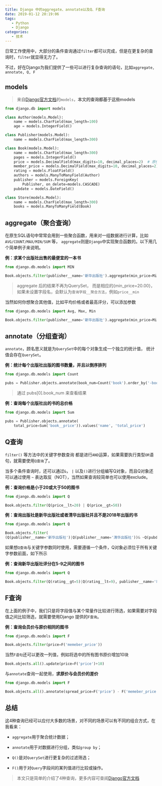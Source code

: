 ```yaml
---
title: Django 中的aggregate、annotate以及Q、F查询
date: 2019-01-12 20:19:06
tags:
   - Python
   - Django
categories:
   - 技术
---
```


日常工作使用中，大部分的条件查询通过`filter`都可以完成，但是在更复杂的查询时，`filter`就显得无力了。

不过，好在Django为我们提供了一些可以进行复杂查询的语句，比如`aggregate, annotate, Q, F`


## models

> 来自<a href='https://docs.djangoproject.com/en/2.1/topics/db/aggregation/'>Django官方文档</a>的`models`，**本文的查询都基于这些models**

```python
from django.db import models

class Author(models.Model):
    name = models.CharField(max_length=100)
    age = models.IntegerField()

class Publisher(models.Model):
    name = models.CharField(max_length=300)

class Book(models.Model):
    name = models.CharField(max_length=300)
    pages = models.IntegerField()
    price = models.DecimalField(max_digits=10, decimal_places=2)  # 原价
    member_price = models.DecimalField(max_digits=10, decimal_places=2)  # 会员价
    rating = models.FloatField()
    authors = models.ManyToManyField(Author)
    publisher = models.ForeignKey(
        Publisher, on_delete=models.CASCADE)
    pubdate = models.DateField()

class Store(models.Model):
    name = models.CharField(max_length=300)
    books = models.ManyToManyField(Book)
```



## aggregate（聚合查询）

在原生SQL语句中常常会用到一些聚合函数，用来对一组数据进行计算，比如`AVG/COUNT/MAX/MIN/SUM` 等， `aggregate`则是`Django`中实现聚合函数的。以下用几个简单例子来说明。

**例：求某个出版社出售的最便宜的一本书**

```python
from django.db.models import MIN

Book.objects.filter(publisher__name='新华出版社').aggregate(min_price=Min('price'))
```

> aggregate 后的结果不再为QuerySet， 而是相应的{min_price=20.00}， 如果未设置字段名，会默认为`查询字段__聚合方法`，例如`price__min`

当然如何你想聚合其他值，比如平均价格或者最高评分，可以添加参数

```python
from django.db.models import Avg, Max, Min

Book.objects.filter(publisher__name='新华出版社').aggregate(min_price=Min('price'), avg_price=Avg('price'), max_rate=Max('rating'))
```
<!-- more -->

## annotate（分组查询）

`annotate`，顾名思义就是为`QuerySet`中的每个对象生成一个独立的统计值， 统计值会存在`QuerySet`。

**例：统计每个出版社出版的图书数量，并且以倒序排列**

```python
from django.db.models import Count

pubs = Publisher.objects.annotate(book_num=Count('book').order_by('-book_num')
```

> 通过 pubs[0].book_num 来查看结果

**例：查询每个出版社出的书的总价格**

```python
from django.db.models import Sum

pubs = Publisher.objects.annotate(
    total_price=Sum('book__price')).values('name', 'total_price')
```



## Q查询

`filter()` 等方法中的关键字参数查询 都是进行`AND`运算，如果需要执行类型`OR`语句，就需要使用`Q查询`了。

当多个条件查询时，还可以通过`&`， `|` 以及`()`进行分组编写Q对象，而且Q对象还可以通过使用 `~` 表达取反（NOT），当然如果查询较简单也可以使用exclude。

**例：查询价格是小于20或大于50的图书**

```python
from django.db.models import Q

Book.objects.filter(Q(price__lt=20) | Q(price__gt=50))
```

**例：查询出版社是新华出版社或者清华出版社并且不是2018年出版的书**

```python
from django.db.models import Q

Book.objects.filter(
(Q(publisher__name='新华出版社')|Q(publisher__name='清华出版社'))& ~Q(pubdate__year=2018))
```

如果想`Q查询`与关键字参数同时使用，需要遵循一个条件，Q对象必须位于所有关键字参数前面，如下所示

**例：查询新华出版社评分在5-9之间的图书**

```python
from django.db.models import Q

Book.objects.filter(Q(rating__gt=5)|Q(rating__lt=9), publisher__name='新华出版社')
```



## F查询

在上面的例子中，我们只是将字段值与某个常量作比较进行筛选，如果需要对字段值之间比较筛选，就需要使用Django 提供的`F查询`。

**例：查询会员价与原价相同的图书**

```python
from django.db.models import F

Book.objects.filter(price=F('memeber_price'))
```

当然`F语句`还可以更改一列值，例如将选中的所有图书原价增加10块

```python
Book.objects.all().update(price=F('price')+10)
```

与`annotate`查询一起使用，**求原价与会员价的差价**

```python
from django.db.models import F

Book.objects.all().annotate(spread_price=F('price') - F('memeber_price'))
```



## 总结

这4种查询已经可以应付大多数的场景，对不同的场景可以有不同的组合方式，在我看来：

- `aggregate`用于聚合统计数据；
- `annotate`用于对数据进行分组，类似`group by`；

- `Q()`是对`QuerySet`进行更复杂的过滤筛选；

- `F()`用于对`Query`字段间的某列值进行比较或操作。



> 本文只是简单的介绍了4种查询，更多内容可查阅<a href='https://docs.djangoproject.com/en/2.1/topics/db/aggregation/'>Django官方文档</a>
